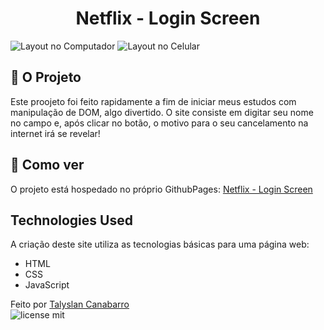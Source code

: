 <h1 align="center"> Netflix - Login Screen</h1>

<img src="https://github.com/Talyslan/Gerador-de-Cancelamento/assets/78499700/79dc42a1-54ff-421d-be7a-a9fb8cabc11b" alt="Layout no Computador" />
<img src="https://github.com/Talyslan/Gerador-de-Cancelamento/assets/78499700/c56c83f7-6098-43a5-a9b3-26fd7c7ebfc4" alt="Layout no Celular" />


## 🗿 O Projeto

Este proojeto foi feito rapidamente a fim de iniciar meus estudos com manipulação de DOM, algo divertido. O site consiste em digitar seu nome no campo e, após clicar no botão, o motivo para o seu cancelamento na internet irá se revelar!

## 📌 Como ver

O projeto está hospedado no próprio GithubPages:
[Netflix - Login Screen](https://talyslan.github.io/Netflix-Login/)


## Technologies Used

A criação deste site utiliza as tecnologias básicas para uma página web:

- HTML
- CSS
- JavaScript

Feito por <a href="https://github.com/Talyslan">Talyslan Canabarro</a>
<br/>
<img src="https://img.shields.io/badge/license-MIT-8A2BE2" alt="license mit" />